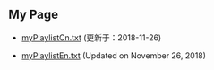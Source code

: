 ## My Page


- [myPlaylistCn.txt](https://tvplayersupport.github.io/OnlyForMe/myPlaylistCn.txt.zip) (更新于：2018-11-26)

- [myPlaylistEn.txt](https://tvplayersupport.github.io/OnlyForMe/myPlaylistEn.txt.zip) (Updated on November 26, 2018)

